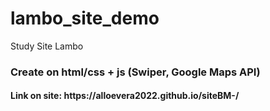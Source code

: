 # lambo_site_demo
Study Site Lambo
<h3> Create on html/css + js (Swiper, Google Maps API) </h3>
<h4> Link on site: https://alloevera2022.github.io/siteBM-/ </h4>
